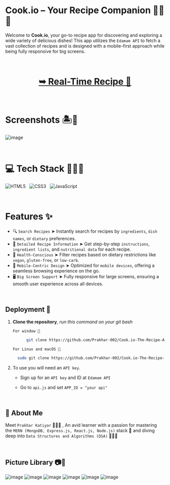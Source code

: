 # Cook.io – Your Recipe Companion 🥤🥗🍟

Welcome to **Cook.io**, your go-to recipe app for discovering and exploring a wide variety of delicious dishes! This app utilizes the `Edamam API` to fetch a vast collection of recipes and is designed with a mobile-first approach while being fully responsive for big screens.


<br/>

<h1 align="center"> 

<a href="https://cook-io-recipes.netlify.app/"><strong> ➥ Real-Time Recipe 🍔
</strong></a>
</h1>

<br/>


# Screenshots 🏝️🍹

![image](https://github.com/user-attachments/assets/da1c434d-a2c8-486b-a775-1a85a344bd2d)

<br/>

# 💻 Tech Stack 🍧🥞🧋

![HTML5](https://img.shields.io/badge/html5-%23E34F26.svg?style=for-the-badge&logo=html5&logoColor=white) &nbsp; ![CSS3](https://img.shields.io/badge/css3-%231572B6.svg?style=for-the-badge&logo=css3&logoColor=white) &nbsp;  ![JavaScript](https://img.shields.io/badge/javascript-%23323330.svg?style=for-the-badge&logo=javascript&logoColor=%23F7DF1E)

<br/>

# Features ✨

- 🔍 `Search Recipes` ➤ Instantly search for recipes by `ingredients`, `dish names`, or `dietary` preferences.
- 📖 `Detailed Recipe Information` ➤ Get step-by-step `instructions`, `ingredient lists`, and `nutritional data` for each recipe.
- 🥗 `Health-Conscious` ➤ Filter recipes based on dietary restrictions like `vegan`, `gluten-free`, or `low-carb`.
- 📱 `Mobile-Centric Design` ➤ Optimized for `mobile devices`, offering a seamless browsing experience on the go.
- 🖥️ `Big Screen Support` ➤ Fully responsive for large screens, ensuring a smooth user experience across all devices.

<br/>

## Deployment 🚀

1. **Clone the repository**, *run this command on your git bash*

      `For window 🍥`
      ```bash
            git clone https://github.com/Prakhar-002/Cook.io-The-Recipe-App.git
      ```

      `For Linux and macOS 🍙`
      ```bash
        sudo git clone https://github.com/Prakhar-002/Cook.io-The-Recipe-App.git
      ```

2. To use you will need an `API key`. 

   - Sign up for an `API key` and ID at `Edamam API`

   - Go to `api.js` and set `APP_ID = "your api"`

<br/>

## 🚀 About Me

Meet `Prakhar Katiyar` 🙋🏻‍♂️ , An avid learner with a passion for mastering the `MERN (MongoDB, Express.js, React.js, Node.js)` stack 🎯  and diving deep into `Data Structures and Algorithms (DSA)` 🧑🏻‍💻

<!-- https://api.edamam.com/api/recipes/v2?app_id={your_api_id}&app_key={your_api_key}&type=public -->

<br/>

## Picture Library 📷📖


![image](https://github.com/user-attachments/assets/ef83a11d-9313-4486-9c4e-1fc0fa3aa09f)
![image](https://github.com/user-attachments/assets/0256fd88-9748-4593-bead-4d58fb1feb2b)
![image](https://github.com/user-attachments/assets/37e077b9-13b9-480b-bf6b-00d843bcd444)
![image](https://github.com/user-attachments/assets/b5800213-53b7-4c6f-9d43-b8aa6b8058d6)
![image](https://github.com/user-attachments/assets/db914ce1-e151-4d96-a55a-c4d87d0d66fd)
![image](https://github.com/user-attachments/assets/2f48cfe8-1b9e-4320-b3b7-9dd8de18a7b6)
